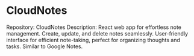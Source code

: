 # CloudNotes
Repository: CloudNotes  Description: React web app for effortless note management. Create, update, and delete notes seamlessly. User-friendly interface for efficient note-taking, perfect for organizing thoughts and tasks. Similar to Google Notes.
